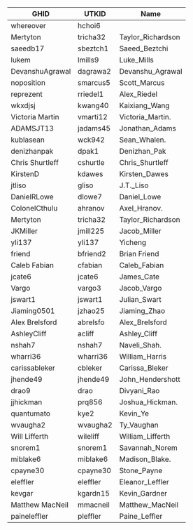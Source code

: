 GHID|UTKID|Name
----|-----|----
whereover|hchoi6|
Mertyton|tricha32|Taylor_Richardson
saeedb17|sbeztch1|Saeed_Beztchi
lukem|lmills9|Luke_Mills
DevanshuAgrawal|dagrawa2|Devanshu_Agrawal
noposition|smarcus5|Scott_Marcus
reprezent|rriedel1|Alex_Riedel
wkxdjsj|kwang40|Kaixiang_Wang
Victoria Martin|vmarti12|Victoria_Martin.
ADAMSJT13|jadams45|Jonathan_Adams
kublasean|wck942|Sean_Whalen.
denizhanpak|dpak1|Denizhan_Pak
Chris Shurtleff|cshurtle|Chris_Shurtleff
KirstenD|kdawes|Kirsten_Dawes
jtliso|gliso|J.T._Liso
DanielRLowe|dlowe7|Daniel_Lowe
ColonelCthulu|ahranov|Axel_Hranov.
Mertyton|tricha32|Taylor_Richardson
JKMiller|jmill225|Jacob_Miller
yli137|yli137|Yicheng
friend|bfriend2|Brian Friend
Caleb Fabian|cfabian|Caleb_Fabian
jcate6|jcate6|James_Cate
Vargo|vargo3|Jacob_Vargo
jswart1|jswart1|Julian_Swart
Jiaming0501|jzhao25|Jiaming_Zhao
Alex Brelsford|abrelsfo|Alex_Brelsford
AshleyCliff|acliff|Ashley_Cliff
nshah7|nshah7|Naveli_Shah.
wharri36|wharri36|William_Harris
carissableker|cbleker|Carissa_Bleker
jhende49|jhende49|John_Hendershott
drao9|drao|Divyani_Rao
jjhickman|prq856|Joshua_Hickman.
quantumato|kye2|Kevin_Ye
wvaugha2|wvaugha2|Ty_Vaughan
Will Lifferth|wileliff|William_Lifferth
snorem1|snorem1|Savannah_Norem
miblake6|miblake6|Madison_Blake.
cpayne30|cpayne30|Stone_Payne
eleffler|eleffler|Eleanor_Leffler  
kevgar|kgardn15|Kevin_Gardner
Matthew MacNeil|mmacneil|Matthew_MacNeil
paineleffler|pleffler|Paine_Leffler
